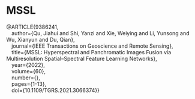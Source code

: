 # MSSL
@ARTICLE{9386241,  
  &emsp;author={Qu, Jiahui and Shi, Yanzi and Xie, Weiying and Li, Yunsong and Wu, Xianyun and Du, Qian},  
  &emsp;journal={IEEE Transactions on Geoscience and Remote Sensing},  
  &emsp;title={MSSL: Hyperspectral and Panchromatic Images Fusion via Multiresolution Spatial–Spectral Feature Learning Networks},  
  &emsp;year={2022},  
  &emsp;volume={60},  
  &emsp;number={},  
  &emsp;pages={1-13},  
  &emsp;doi={10.1109/TGRS.2021.3066374}}

